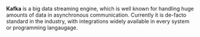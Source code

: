  **Kafka** is a big data streaming engine, which is well known for handling huge amounts of data in asynchronous communication. Currently it is de-facto standard in the industry, with integrations widely available in every system or programming langaugage.